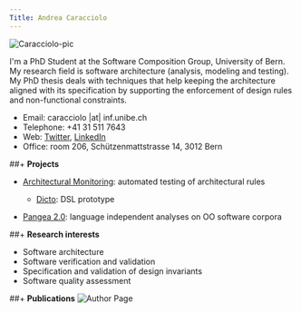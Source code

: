 ```yaml
---
Title: Andrea Caracciolo
---
```


![Caracciolo-pic](%assets_url%/files/8a/rsx3ngvrxv606svo9dctxd6165g6nc/me.jpg)



I'm a PhD Student at the Software Composition Group, University of Bern. 
My research field is software architecture (analysis, modeling and testing). 
My PhD thesis deals with techniques that help keeping the architecture aligned with its specification by supporting the enforcement of design rules and non-functional constraints.  

-  Email: caracciolo |at| inf.unibe.ch 
-  Telephone: \+41 31 511 7643
-  Web: [Twitter](https://twitter.com/AefCaracciolo),  [LinkedIn](https://www.linkedin.com/in/andreacaracciolo/en)
-  Office: room 206, Schützenmattstrasse 14, 3012 Bern


##\+ **Projects**

-  [Architectural Monitoring](%base_url%/research/arch-constr): automated testing of architectural rules
	-  [Dicto](http://scg.unibe.ch/dicto): DSL prototype   

-  [Pangea 2.0](%base_url%/research/pangea):  language independent analyses on OO software corpora

##\+ **Research interests**

-  Software architecture 
-  Software verification and validation
-  Specification and validation of design invariants 
-  Software quality assessment

##\+ **Publications**
![Author Page](%base_url%/scgbib/author)
